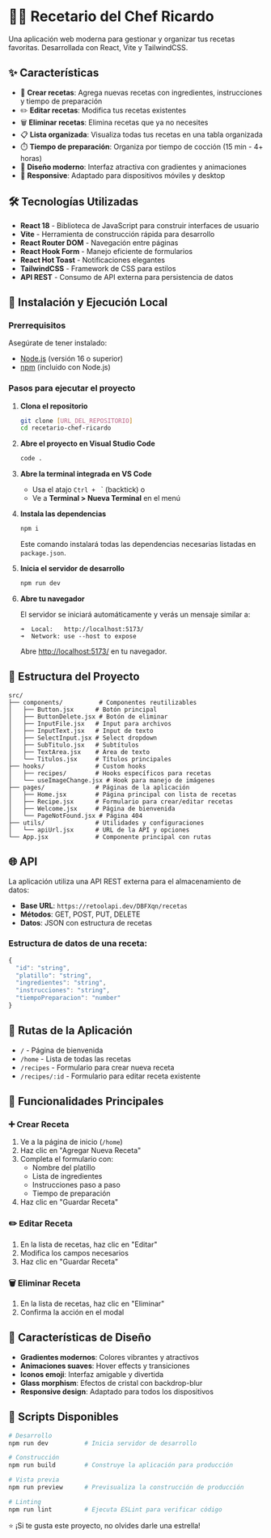 # 👨‍🍳 Recetario del Chef Ricardo

Una aplicación web moderna para gestionar y organizar tus recetas favoritas. Desarrollada con React, Vite y TailwindCSS.

## ✨ Características

- 📝 **Crear recetas**: Agrega nuevas recetas con ingredientes, instrucciones y tiempo de preparación
- ✏️ **Editar recetas**: Modifica tus recetas existentes
- 🗑️ **Eliminar recetas**: Elimina recetas que ya no necesites
- 📋 **Lista organizada**: Visualiza todas tus recetas en una tabla organizada
- ⏱️ **Tiempo de preparación**: Organiza por tiempo de cocción (15 min - 4+ horas)
- 🎨 **Diseño moderno**: Interfaz atractiva con gradientes y animaciones
- 📱 **Responsive**: Adaptado para dispositivos móviles y desktop

## 🛠️ Tecnologías Utilizadas

- **React 18** - Biblioteca de JavaScript para construir interfaces de usuario
- **Vite** - Herramienta de construcción rápida para desarrollo
- **React Router DOM** - Navegación entre páginas
- **React Hook Form** - Manejo eficiente de formularios
- **React Hot Toast** - Notificaciones elegantes
- **TailwindCSS** - Framework de CSS para estilos
- **API REST** - Consumo de API externa para persistencia de datos

## 🚀 Instalación y Ejecución Local

### Prerrequisitos

Asegúrate de tener instalado:
- [Node.js](https://nodejs.org/) (versión 16 o superior)
- [npm](https://www.npmjs.com/) (incluido con Node.js)

### Pasos para ejecutar el proyecto

1. **Clona el repositorio**
   ```bash
   git clone [URL_DEL_REPOSITORIO]
   cd recetario-chef-ricardo
   ```

2. **Abre el proyecto en Visual Studio Code**
   ```bash
   code .
   ```

3. **Abre la terminal integrada en VS Code**
   - Usa el atajo `Ctrl + ` ` (backtick) o
   - Ve a **Terminal > Nueva Terminal** en el menú

4. **Instala las dependencias**
   ```bash
   npm i
   ```
   
   Este comando instalará todas las dependencias necesarias listadas en `package.json`.

5. **Inicia el servidor de desarrollo**
   ```bash
   npm run dev
   ```

6. **Abre tu navegador**
   
   El servidor se iniciará automáticamente y verás un mensaje similar a:
   ```
   ➜  Local:   http://localhost:5173/
   ➜  Network: use --host to expose
   ```
   
   Abre [http://localhost:5173/](http://localhost:5173/) en tu navegador.

## 📁 Estructura del Proyecto

```
src/
├── components/          # Componentes reutilizables
│   ├── Button.jsx      # Botón principal
│   ├── ButtonDelete.jsx # Botón de eliminar
│   ├── InputFile.jsx   # Input para archivos
│   ├── InputText.jsx   # Input de texto
│   ├── SelectInput.jsx # Select dropdown
│   ├── SubTitulo.jsx   # Subtítulos
│   ├── TextArea.jsx    # Área de texto
│   └── Titulos.jsx     # Títulos principales
├── hooks/              # Custom hooks
│   ├── recipes/        # Hooks específicos para recetas
│   └── useImageChange.jsx # Hook para manejo de imágenes
├── pages/              # Páginas de la aplicación
│   ├── Home.jsx        # Página principal con lista de recetas
│   ├── Recipe.jsx      # Formulario para crear/editar recetas
│   ├── Welcome.jsx     # Página de bienvenida
│   └── PageNotFound.jsx # Página 404
├── utils/              # Utilidades y configuraciones
│   └── apiUrl.jsx      # URL de la API y opciones
└── App.jsx             # Componente principal con rutas
```

## 🌐 API

La aplicación utiliza una API REST externa para el almacenamiento de datos:
- **Base URL**: `https://retoolapi.dev/DBFXqn/recetas`
- **Métodos**: GET, POST, PUT, DELETE
- **Datos**: JSON con estructura de recetas

### Estructura de datos de una receta:
```javascript
{
  "id": "string",
  "platillo": "string",
  "ingredientes": "string",
  "instrucciones": "string",
  "tiempoPreparacion": "number"
}
```

## 📱 Rutas de la Aplicación

- `/` - Página de bienvenida
- `/home` - Lista de todas las recetas
- `/recipes` - Formulario para crear nueva receta
- `/recipes/:id` - Formulario para editar receta existente

## 🎯 Funcionalidades Principales

### ➕ Crear Receta
1. Ve a la página de inicio (`/home`)
2. Haz clic en "Agregar Nueva Receta"
3. Completa el formulario con:
   - Nombre del platillo
   - Lista de ingredientes
   - Instrucciones paso a paso
   - Tiempo de preparación
4. Haz clic en "Guardar Receta"

### ✏️ Editar Receta
1. En la lista de recetas, haz clic en "Editar"
2. Modifica los campos necesarios
3. Haz clic en "Guardar Receta"

### 🗑️ Eliminar Receta
1. En la lista de recetas, haz clic en "Eliminar"
2. Confirma la acción en el modal

## 🎨 Características de Diseño

- **Gradientes modernos**: Colores vibrantes y atractivos
- **Animaciones suaves**: Hover effects y transiciones
- **Iconos emoji**: Interfaz amigable y divertida
- **Glass morphism**: Efectos de cristal con backdrop-blur
- **Responsive design**: Adaptado para todos los dispositivos

## 🔧 Scripts Disponibles

```bash
# Desarrollo
npm run dev          # Inicia servidor de desarrollo

# Construcción
npm run build        # Construye la aplicación para producción

# Vista previa
npm run preview      # Previsualiza la construcción de producción

# Linting
npm run lint         # Ejecuta ESLint para verificar código
```
⭐ ¡Si te gusta este proyecto, no olvides darle una estrella!
